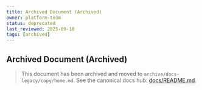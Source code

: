 ```yaml
---
title: Archived Document (Archived)
owner: platform-team
status: deprecated
last_reviewed: 2025-09-10
tags: [archived]
---
```


## Archived Document (Archived)

> This document has been archived and moved to `archive/docs-legacy/copy/home.md`.
> See the canonical docs hub: [docs/README.md](../README.md).
